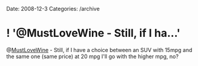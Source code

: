 Date: 2008-12-3
Categories: /archive

# ! '@MustLoveWine - Still, if I ha...'

@<a href="http://twitter.com/MustLoveWine">MustLoveWine</a> - Still, if I have a choice between an SUV with 15mpg and the same one (same price) at 20 mpg I'll go with the higher mpg, no?
